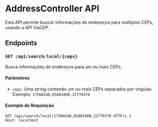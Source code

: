 # AddressController API

Esta API permite buscar informações de endereços para múltiplos CEPs, usando a API ViaCEP.

## Endpoints

### `GET /api/search/local/{ceps}`

Busca informações de endereços para um ou mais CEPs.

#### Parâmetros

- `ceps`: Uma string contendo um ou mais CEPs separados por vírgulas. Exemplo: `17560246,01001000,22770370`

#### Exemplo de Requisição

```http
GET /api/search/local/17560246,01001000,22770370 HTTP/1.1
Host: localhost
